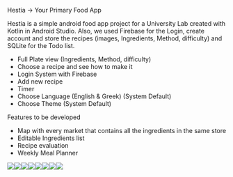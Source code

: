 ﻿Hestia -> Your Primary Food App 



Hestia is a simple android food app project for a University Lab created with Kotlin in Android Studio. Also, we used Firebase for the Login, create account and store the recipes (images, Ingredients, Method, difficulty) and SQLite for the Todo list. 

- Full Plate view (Ingredients, Method, difficulty)
- Choose a recipe and see how to make it
- Login System with Firebase 
- Add new recipe
- Timer
- Choose Language (English & Greek) (System Default)
- Choose Theme (System Default)


Features to be developed

- Map with every market that contains all the ingredients in the same store
- Editable Ingredients list  
- Recipe evaluation
- Weekly Meal Planner



![](Aspose.Words.3da60528-f65e-435e-9845-54c9be90a195.001.jpeg)![](Aspose.Words.3da60528-f65e-435e-9845-54c9be90a195.001.jpeg)![](Aspose.Words.3da60528-f65e-435e-9845-54c9be90a195.001.jpeg)![](Aspose.Words.3da60528-f65e-435e-9845-54c9be90a195.001.jpeg)![](Aspose.Words.3da60528-f65e-435e-9845-54c9be90a195.001.jpeg)![](Aspose.Words.3da60528-f65e-435e-9845-54c9be90a195.001.jpeg)![](Aspose.Words.3da60528-f65e-435e-9845-54c9be90a195.001.jpeg)![](Aspose.Words.3da60528-f65e-435e-9845-54c9be90a195.001.jpeg)

